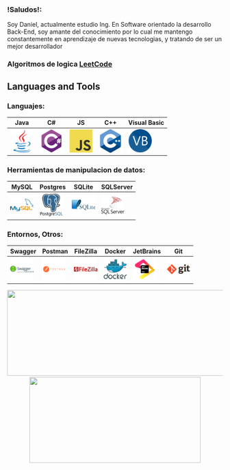 ### !Saludos!:

Soy Daniel, actualmente estudio Ing. En Software orientado la desarrollo Back-End, soy amante del conocimiento por lo cual me mantengo constantemente en aprendizaje de nuevas
tecnologias, y tratando de ser un mejor desarrollador

### Algoritmos de logica [LeetCode](https://leetcode.com/u/DgerardoHC/)

## Languages and Tools 
<div>

### Languajes:
| Java | C# | JS | C++ | Visual Basic |
|----------|----------|----------|----------|---------|
|  <img src="https://github.com/devicons/devicon/blob/master/icons/java/java-original.svg" title="Java"  alt="Java" width="55" height="55"/> |  <img src="https://github.com/devicons/devicon/blob/master/icons/csharp/csharp-original.svg" title="C#"  alt="C#" width="55" height="55"/> |  <img src="https://github.com/devicons/devicon/blob/master/icons/javascript/javascript-original.svg" title="JavaScript" alt="JavaScript" width="55" height="55"/> |  <img src="https://github.com/devicons/devicon/blob/master/icons/cplusplus/cplusplus-original.svg" title="C++" alt="C++" width="55" height="55"/>|  <img src="https://github.com/devicons/devicon/blob/master/icons/visualbasic/visualbasic-original.svg" title="VisualBasic" alt="VisualBasic" width="55" height="55"/>| 

### Herramientas de manipulacion de datos:

| MySQL | Postgres | SQLite | SQLServer | 
|----------|----------|----------|----------|
|<img src="https://github.com/devicons/devicon/blob/master/icons/mysql/mysql-original-wordmark.svg" title="mysql" alt="mysql" width="55" height="55"/>|<img src="https://github.com/devicons/devicon/blob/master/icons/postgresql/postgresql-original-wordmark.svg" title="postgresql" alt="postgresql" width="55" height="55"/>|<img src="https://github.com/devicons/devicon/blob/master/icons/sqlite/sqlite-original-wordmark.svg" title="sqlite" alt="sqlite" width="55" height="55"/>|<img src="https://github.com/devicons/devicon/blob/master/icons/microsoftsqlserver/microsoftsqlserver-original-wordmark.svg" title="sqlserver" alt="sqlserver" width="55" height="55"/>|

### Entornos, Otros:

| Swagger | Postman | FileZilla | Docker | JetBrains | Git | 
|----------|----------|----------|----------|----------|----------|
|<img src="https://github.com/devicons/devicon/blob/master/icons/swagger/swagger-original-wordmark.svg" title="swagger" alt="swagger" width="55" height="55"/>|<img src="https://github.com/devicons/devicon/blob/master/icons/postman/postman-original-wordmark.svg" title="postman" alt="postman" width="55" height="55"/>|<img src="https://github.com/devicons/devicon/blob/master/icons/filezilla/filezilla-original-wordmark.svg" title="FilleZilla" alt="FilleZilla" width="55" height="55"/>|<img src="https://github.com/devicons/devicon/blob/master/icons/docker/docker-original-wordmark.svg" title="docker" alt="docker" width="55" height="55"/>|<img src="https://github.com/devicons/devicon/blob/master/icons/jetbrains/jetbrains-original.svg" title="jetbrains" alt="jetbrains" width="55" height="55"/>|<img src="https://github.com/devicons/devicon/blob/master/icons/git/git-original-wordmark.svg" title="git" alt="git" width="55" height="55"/>|

<p align="center">
  <img width="600" height="200" src="https://github-readme-stats.vercel.app/api?username=DanielGerardoHC&show_icons=true&theme=vision-friendly-dark">
  <img width="400" height="200" src="https://github-readme-stats.vercel.app/api/top-langs/?username=DanielGerardoHC&size_weight=0.0005&count_weight=0.3&layout=compact&theme=vision-friendly-dark">
</p>





